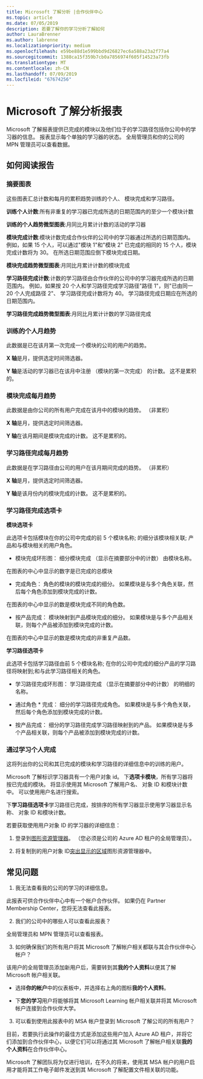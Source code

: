 ```yaml
---
title: Microsoft 了解分析 |合作伙伴中心
ms.topic: article
ms.date: 07/05/2019
description: 若要了解你的学习分析了解如何
author: LauraBrenner
ms.author: labrenne
ms.localizationpriority: medium
ms.openlocfilehash: e59be88d1e599bbd9d26827ec6a588a23a2f77a4
ms.sourcegitcommit: 1388ca15f359b7cb0a7856974f605f14523a73fb
ms.translationtype: MT
ms.contentlocale: zh-CN
ms.lasthandoff: 07/09/2019
ms.locfileid: "67674256"
---
```

# <a name="microsoft-learn-analytics-report"></a>Microsoft 了解分析报表

Microsoft 了解报表提供已完成的模块以及他们位于的学习路径包括你公司中的学习器的信息。 报表显示每个单独的学习器的状态。 全局管理员和你的公司的 MPN 管理员可以查看数据。

## <a name="how-to-read-the-report"></a>如何阅读报告

### <a name="summary-charts"></a>摘要图表

这些图表汇总计数和每月的累积趋势训练的个人、 模块完成和学习路径。


**训练个人计数**:所有非重复的学习器已完成所选的日期范围内的至少一个模块计数 

**训练的个人趋势微型图表**:月同比月累计计数的活动的学习器 

**模块完成计数**:模块计数完成合作伙伴的公司中的学习器通过所选的日期范围内。
例如，如果 15 个人，可以通过"模块 1"和"模块 2" 已完成的相同的 15 个人，模块完成计数将为 30。 在所选日期范围应倒下模块完成日期。

**模块完成趋势微型图表**:月同比月累计计数的模块完成 

**学习路径完成计数**:计数的学习路径由合作伙伴的公司中的学习器完成所选的日期范围内。
例如，如果按 20 个人和学习路径完成学习路径"路径 1"，则"已由同一 20 个人完成路径 2"、 学习路径完成计数将为 40。 学习路径完成日期应在所选的日期范围内。

**学习路径完成趋势微型图表**:月同比月累计计数的学习路径完成 

### <a name="trained-individuals-monthly-trend"></a>训练的个人月趋势

此数据是已在该月第一次完成一个模块的公司的用户的趋势。 

**X 轴**是月，提供选定时间筛选器。 

**Y 轴**是活动的学习器已在该月中注册 （模块的第一次完成） 的计数。 这不是累积的。

### <a name="module-completions-monthly-trend"></a>模块完成每月趋势

此数据是由你公司的所有用户完成在该月中的模块的趋势。 （非累积） 

**X 轴**是月，提供选定时间筛选器。 

**Y 轴**在该月期间是模块完成的计数。 这不是累积的。

### <a name="learning-path-completions-monthly-trend"></a>学习路径完成每月趋势

此数据是在学习路径由公司的用户在该月期间完成的趋势。 （非累积） 

**X 轴**是月，提供选定时间筛选器。 

**Y 轴**是该月份内的模块完成的计数。 这不是累积的。

### <a name="learning-path-completion-tabs"></a>学习路径完成选项卡 

**模块选项卡**

此选项卡包括模块在你的公司中完成的前 5 个模块名称; 的细分该模块相关联; 产品和与模块相关的用户角色。  

- 模块完成环形图： 细分模块完成 （显示在摘要部分中的计数） 由模块名称。

在图表的中心中显示的数字是已完成的总模块

- 完成角色： 角色的模块的模块完成的细分。 如果模块是与多个角色关联，然后每个角色添加到模块完成的计数。

在图表的中心中显示的数是模块完成不同的角色数。 

- 按产品完成： 模块映射到产品模块完成的细分。 如果模块是与多个产品相关联，则每个产品被添加到模块完成的计数。    

在图表的中心中显示的数是模块完成的非重复产品数。  

**学习路径选项卡**   

此选项卡包括学习路径由前 5 个模块名称; 在你的公司中完成的细分产品的学习路径将映射到;和与此学习路径相关的角色。  

- 学习路径完成环形图： 学习路径完成 （显示在摘要部分中的计数） 的明细的名称。

- 通过角色 * 完成： 细分的学习路径完成角色。 如果模块是与多个角色关联，然后每个角色添加到模块完成的计数。

- 按产品完成： 细分的学习路径完成学习路径映射到的产品。 如果模块是与多个产品相关联，则每个产品被添加到模块完成的计数。

### <a name="completions-by-learning-individuals"></a>通过学习个人完成

这将列出你的公司和其已完成的模块和学习路径的详细信息中的训练的用户。

Microsoft 了解标识学习器具有一个用户对象 id。 下**选项卡模块**，所有学习器将按已完成的模块。 将显示使用其 Microsoft 了解用户名、 对象 ID 和模块计数中。 可以使用用户名进行搜索。 

下**学习路径选项卡**学习路径已完成，按排序的所有学习器显示使用学习器显示名称、 对象 ID 和模块计数。

若要获取使用用户对象 ID 的学习器的详细信息： 

1. 登录到[图形资源管理器](https://developer.microsoft.com/graph/graph-explorer )。 （您必须是公司的 Azure AD 租户的全局管理员）。

2. 将复制到的用户对象 ID[突出显示的区域](https://graph.microsoft.com/v1.0/users/a9633ad7-c8dc-4587-b119-0bc286b0711f)图形资源管理器中。 

## <a name="faq"></a>常见问题

1. 我无法查看我的公司的学习的详细信息。

此报表可供合作伙伴中心中有一个帐户合作伙伴。 如果仍在 Partner Membership Center，您将无法查看此报表。

2.  我们的公司中的哪些人可以查看此报表？ 

全局管理员和 MPN 管理员可以查看报表。

3. 如何确保我们的所有用户将其 Microsoft 了解帐户相关都联与其合作伙伴中心帐户？

该用户的全局管理员添加新用户后，需要转到其**我的个人资料**以便其了解 Microsoft 帐户相关联。

- 选择**你的帐户**中的仪表板中，并选择右上角的图标**我的个人资料**。 

-  下**您的学习**用户将能够将其 Microsoft Learning 帐户相关联并将其 Microsoft 帐户连接到合作伙伴大学。

3. 可以看到使用此报表中的 MSA 帐户登录到 Microsoft 了解公司的所有用户？

目前，若要执行此操作的最佳方式是添加这些用户加入 Azure AD 租户，并将它们添加到合作伙伴中心，以便它们可以将通过其 Microsoft 了解帐户相关联**我的个人资料**在合作伙伴中心。 

Microsoft 了解团队将为仅进行培训，在不久的将来，使用其 MSA 帐户的用户启用才能将其工作电子邮件发送到其 Microsoft 了解配置文件相关联的功能。 

